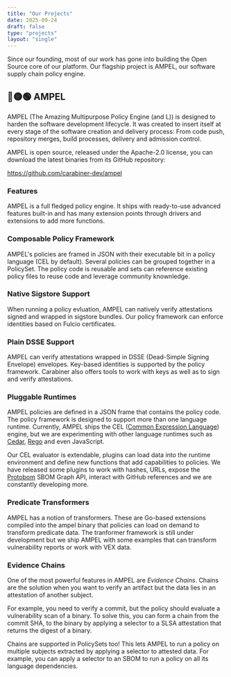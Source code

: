 ```yaml
---
title: "Our Projects"
date: 2025-09-24
draft: false
type: "projects"
layout: "single"
---
```



Since our founding, most of our work has gone into building the Open Source
core of our platform. Our flagship project is AMPEL, our software supply chain
policy engine.

## 🔴🟡🟢 AMPEL

AMPEL (The Amazing Multipurpose Policy Engine (and L)) is designed to harden
the software development lifecycle. It was created to insert itself at every
stage of the software creation and delivery process: From code push, repository merges,
build processes, delivery and admission control.

AMPEL is open source, released under the Apache-2.0 license, you can download
the latest binaries from its GitHub repository:

https://github.com/carabiner-dev/ampel

### Features

AMPEL is a full fledged policy engine. It ships with ready-to-use advanced features built-in
and has many extension points through drivers and extensions to add more functions.

### Composable Policy Framework

AMPEL's policies are framed in JSON with their executable bit in
a policy language (CEL by default). Several policies can be grouped together
in a PolicySet. The policy code is reusable and sets can reference existing policy files
to reuse code and leverage community knownledge.

### Native Sigstore Support

When running a policy evluation, AMPEL can natively verify attestations signed
and wrapped in sigstore bundles. Our policy framework can enforce identities 
based on Fulcio certificates.

### Plain DSSE Support

AMPEL can verify attestations wrapped in DSSE (Dead-Simple Signing Envelope)
envelopes. Key-based identities is supported by the policy framework. Carabiner
also offers tools to work with keys as well as to sign and verify attestations.

### Pluggable Runtimes

AMPEL policies are defined in a JSON frame that contains the policy code. The
policy framework is designed to support more than one language runtime. Currently,
AMPEL ships the CEL ([Common Expression Language](https://cel.dev/)) engine, but
we are experimenting with other language runtimes such as
[Cedar](https://www.cedarpolicy.com/en),
[Rego](https://www.openpolicyagent.org/docs/policy-language) and even JavaScript.

Our CEL evaluator is extendable, plugins can load data into
the runtime environment and define new functions that add capabilities to policies.
We have released some plugins to work with hashes, URLs, expose the
[Protobom](https://github.com/protobom/protobom/) SBOM Graph API, interact
with GitHub references and we are constantly developing more.

### Predicate Transformers

AMPEL has a notion of transformers. These are Go-based extensions compiled into
the ampel binary that policies can load on demand to transform predicate data.
The tranformer framework is still under development but we ship AMPEL with some
examples that can transform vulnerability reports or work with VEX data.

### Evidence Chains

One of the most powerful features in AMPEL are _Evidence Chains_. Chains are the
solution when you want to verify an artifact but the data lies in an attestation
of another subject.

For example, you need to verify a commit, but the policy should evaluate a
vulnerability scan of a binary. To solve this, you can form a chain from the
commit SHA, to the binary by applying a selector to a SLSA attestation that
returns the digest of a binary.

Chains are supported in PolicySets too! This lets AMPEL to run a policy on
multiple subjects extracted by applying a selector to attested data. For example,
you can apply a selector to an SBOM to run a policy on all its language dependencies.
